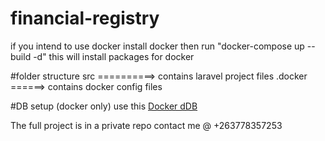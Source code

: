 # financial-registry

if you intend to use docker install docker then run "docker-compose up --build -d" this will install packages for docker

#folder structure
        src ==========> contains laravel project files
        .docker ======> contains docker config files 
        
#DB setup (docker only)
    use this <a href="https://github.com/Nyamwena/docker-db">Docker dDB</a>

The full project is in  a private repo contact me @ +263778357253

  
